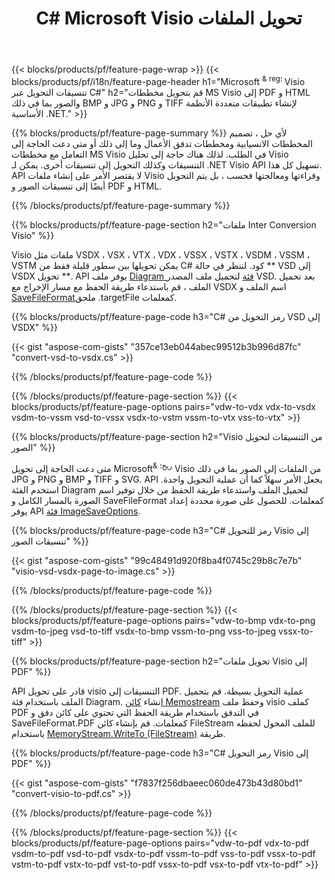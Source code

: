 ﻿---
title: C# Microsoft Visio تحويل الملفات
url: /ar/net/conversion/
description: تحويل Microsoft Visio التنسيقات VSDX VSX VTX VDX VSSX VSTX VSDM VSSM VSTM VDW VSD VSS VST إلى PDF HTML والصور مع سطور قليلة من C# عبر مكتبة .NET.
---
{{< blocks/products/pf/feature-page-wrap >}}
{{< blocks/products/pf/i18n/feature-page-header h1="Microsoft <sup> & reg؛ </sup> Visio تنسيقات التحويل عبر C#" h2="قم بتحويل مخططات MS Visio إلى PDF و HTML والصور بما في ذلك BMP و JPG و PNG و TIFF لإنشاء تطبيقات متعددة الأنظمة الأساسية .NET." >}}

{{% blocks/products/pf/feature-page-summary %}}
لأي حل ، تصميم المخططات الانسيابية ومخططات تدفق الأعمال وما إلى ذلك أو متى دعت الحاجة إلى التعامل مع مخططات MS Visio في الطلب. لذلك هناك حاجة إلى تحليل Visio التنسيقات وكذلك التحويل إلى تنسيقات أخرى. يمكن لـ .NET Visio API تسهيل كل هذا. API لا يقتصر الأمر على إنشاء ملفات Visio وقراءتها ومعالجتها فحسب ، بل يتم التحويل أيضًا إلى تنسيقات الصور و PDF و HTML.

{{% /blocks/products/pf/feature-page-summary %}}

{{% blocks/products/pf/feature-page-section h2="ملفات Inter Conversion Visio" %}}

Visio ملفات مثل VSDX ، VSX ، VTX ، VDX ، VSSX ، VSTX ، VSDM ، VSSM ، VSTM يمكن تحويلها بين سطور قليلة فقط من C# كود. لننظر في حالة ** VSD إلى VSDX تحويل **. API يوفر ملف [Diagram فئة](https://apireference.aspose.com/diagram/net/aspose.diagram/diagram) لتحميل ملف المصدر VSD. بعد تحميل الملف ، قم باستدعاء طريقة الحفظ مع مسار الإخراج مع VSDX اسم الملف و [SaveFileFormat](https://apireference.aspose.com/diagram/net/aspose.diagram/savefileformat)ملحق .targetFile كمعلمات.

{{% blocks/products/pf/feature-page-code h3="C# رمز التحويل من VSD إلى VSDX" %}}

{{< gist "aspose-com-gists" "357ce13eb044abec99512b3b996d87fc" "convert-vsd-to-vsdx.cs" >}}

{{% /blocks/products/pf/feature-page-code %}}

{{% /blocks/products/pf/feature-page-section %}}
{{< blocks/products/pf/feature-page-options pairs="vdw-to-vdx vdx-to-vsdx vsdm-to-vssm vsd-to-vssx vsdx-to-vstm vssm-to-vtx vss-to-vtx" >}}

{{% blocks/products/pf/feature-page-section h2="Visio من التنسيقات لتحويل الصور" %}}

متى دعت الحاجة إلى تحويل Microsoft<sup>& ريج؛</sup> Visio من الملفات إلى الصور بما في ذلك JPG و PNG و BMP و TIFF و SVG. API يجعل الأمر سهلاً كما أن عملية التحويل واحدة. استخدم الفئة Diagram لتحميل الملف واستدعاء طريقة الحفظ من خلال توفير اسم الصورة بالمسار الكامل و SaveFileFormat كمعلمات. للحصول على صورة محددة إعداد يوفر API [فئة ImageSaveOptions](https://apireference.aspose.com/diagram/net/aspose.diagram.saving/imagesaveoptions).

{{% blocks/products/pf/feature-page-code h3="C# رمز للتحويل Visio إلى تنسيقات الصور" %}}

{{< gist "aspose-com-gists" "99c48491d920f8ba4f0745c29b8c7e7b" "visio-vsd-vsdx-page-to-image.cs" >}}

{{% /blocks/products/pf/feature-page-code %}}

{{% /blocks/products/pf/feature-page-section %}}
{{< blocks/products/pf/feature-page-options pairs="vdw-to-bmp vdx-to-png vsdm-to-jpeg vsd-to-tiff vsdx-to-bmp vssm-to-png vss-to-jpeg vssx-to-tiff" >}}

{{% blocks/products/pf/feature-page-section h2="تحويل ملفات Visio إلى PDF" %}}

API قادر على تحويل visio التنسيقات إلى PDF. عملية التحويل بسيطة. قم بتحميل الملف باستخدام فئة Diagram. إنشاء [كائن Memostream](https://docs.microsoft.com/en-us/dotnet/api/system.io.memorystream) وحفظ ملف visio كملف PDF في التدفق باستخدام طريقة الحفظ التي تحتوي على كائن دفق و SaveFileFormat.PDF كمعلمات. قم بإنشاء كائن FileStream للملف المحول لحفظه باستخدام [MemoryStream.WriteTo (FileStream)](https://docs.microsoft.com/en-us/dotnet/api/system.io.memorystream.writeto?view=net-5.0#System_IO_MemoryStream_WriteTo_System_IO_Stream_) طريقة. 

{{% blocks/products/pf/feature-page-code h3="C# رمز التحويل Visio إلى PDF" %}}

{{< gist "aspose-com-gists" "f7837f256dbaeec060de473b43d80bd1" "convert-visio-to-pdf.cs" >}}

{{% /blocks/products/pf/feature-page-code %}}

{{% /blocks/products/pf/feature-page-section %}}
{{< blocks/products/pf/feature-page-options pairs="vdw-to-pdf vdx-to-pdf vsdm-to-pdf vsd-to-pdf vsdx-to-pdf vssm-to-pdf vss-to-pdf vssx-to-pdf vstm-to-pdf vstx-to-pdf vst-to-pdf vssx-to-pdf vsx-to-pdf vtx-to-pdf" >}}